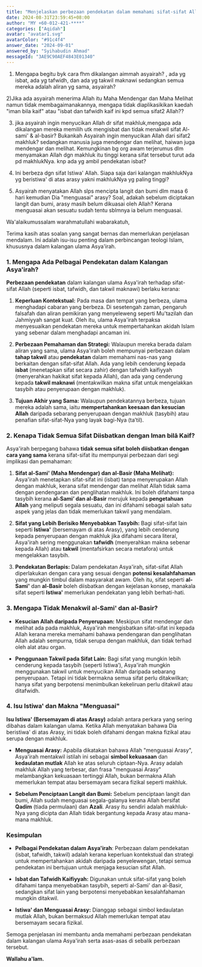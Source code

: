 ```yaml
---
title: "Menjelaskan perbezaan pendekatan dalam memahami sifat-sifat Allah di kalangan ahli Asyairah, khususnya mengenai isbat dan takwil."
date: 2024-08-31T23:59:45+08:00
author: "MY +60-012-421-****"
categories: ["Aqidah"]
avatar: "avatar1.svg"
avatarColor: "#91c4f4"
answer_date: "2024-09-01"
answered_by: "Syihabudin Ahmad"
messageId: "3AE9C90AEF4843E01340"
---
```


1) Mengapa begitu byk cara fhm dikalangan aimmah asyairah? , ada yg isbat, ada yg tafwidh, dan ada yg takwil maknawi sedangkan semua mereka adalah aliran yg sama, asyairah? 

2)Jika ada asyairah menerima Allah itu Maha Mendengar dan Maha Melihat namun tidak membagaimanakannya, mengapa tidak diaplikasikikan kaedah "iman bila kaif" atau "isbat dan tafwidh kaif ini kpd semua sifat2 Allah??

3) jika asyairah ingin menyucikan Allah dr sifat makhluk,mengapa ada dikalangan mereka memilih utk mengisbat dan tidak menakwil sifat Al-sami' & al-basir? Bukankah Asyairah ingin menyucikan Allah dari sifat2 makhluk? sedangkan manusia juga mendengar dan melihat, haiwan juga mendengar dan melihat. Kemungkinan bg org awam terjerumus dlm menyamakan Allah dgn makhluk itu tinggi kerana sifat tersebut turut ada pd makhlukNya. knp ada yg ambil pendekatan isbat?

4) Ini berbeza dgn sifat Istiwa' Allah. Siapa saja dari kalangan makhlukNya yg beristiwa' di atas arasy yakni makhlukNya yg paling tinggi?

5) Asyairah menyatakan Allah slps mencipta langit dan bumi dlm masa 6 hari kemudian Dia "menguasai" arasy? Soal, adakah sebelum diciptakan langit dan bumi, arasy masih belum dikuasai oleh Allah? Kerana menguasai akan sesuatu sudah tentu sblmnya ia belum menguasai.

<!--more-->

Wa'alaikumussalam warahmatullahi wabarakatuh,

Terima kasih atas soalan yang sangat bernas dan memerlukan penjelasan mendalam. Ini adalah isu-isu penting dalam perbincangan teologi Islam, khususnya dalam kalangan ulama Asya'irah.

### 1. Mengapa Ada Pelbagai Pendekatan dalam Kalangan Asya'irah?

**Perbezaan pendekatan** dalam kalangan ulama Asya'irah terhadap sifat-sifat Allah (seperti isbat, tafwidh, dan takwil maknawi) berlaku kerana:

1. **Keperluan Kontekstual:** Pada masa dan tempat yang berbeza, ulama menghadapi cabaran yang berbeza. Di sesetengah zaman, pengaruh falsafah dan aliran pemikiran yang menyeleweng seperti Mu'tazilah dan Jahmiyyah sangat kuat. Oleh itu, ulama Asya'irah terpaksa menyesuaikan pendekatan mereka untuk mempertahankan akidah Islam yang sebenar dalam menghadapi ancaman ini.

2. **Perbezaan Pemahaman dan Strategi:** Walaupun mereka berada dalam aliran yang sama, ulama Asya'irah boleh mempunyai perbezaan dalam **tahap takwil** atau **pendekatan** dalam memahami nas-nas yang berkaitan dengan sifat-sifat Allah. Ada yang lebih cenderung kepada **isbat** (menetapkan sifat secara zahir) dengan tafwidh kaifiyyah (menyerahkan hakikat sifat kepada Allah), dan ada yang cenderung kepada **takwil maknawi** (mentakwilkan makna sifat untuk mengelakkan tasybih atau penyerupaan dengan makhluk).

3. **Tujuan Akhir yang Sama:** Walaupun pendekatannya berbeza, tujuan mereka adalah sama, iaitu **mempertahankan keesaan dan kesucian Allah** daripada sebarang penyerupaan dengan makhluk (tasybih) atau penafian sifat-sifat-Nya yang layak bagi-Nya (ta’til).

### 2. Kenapa Tidak Semua Sifat Diisbatkan dengan Iman bilā Kaif?

Asya'irah berpegang bahawa **tidak semua sifat boleh diisbatkan dengan cara yang sama** kerana sifat-sifat itu mempunyai perbezaan dari segi implikasi dan pemahaman:

1. **Sifat al-Sami' (Maha Mendengar) dan al-Basir (Maha Melihat):** Asya'irah menetapkan sifat-sifat ini (isbat) tanpa menyerupakan Allah dengan makhluk, kerana sifat mendengar dan melihat Allah tidak sama dengan pendengaran dan penglihatan makhluk. Ini boleh difahami tanpa tasybih kerana **al-Sami’ dan al-Basir** merujuk kepada **pengetahuan Allah** yang meliputi segala sesuatu, dan ini difahami sebagai salah satu aspek yang jelas dan tidak memerlukan takwil yang mendalam.

2. **Sifat yang Lebih Berisiko Menyebabkan Tasybih:** Bagi sifat-sifat lain seperti **Istiwa'** (bersemayam di atas Arasy), yang lebih cenderung kepada penyerupaan dengan makhluk jika difahami secara literal, Asya'irah sering menggunakan **tafwidh** (menyerahkan makna sebenar kepada Allah) atau **takwil** (mentafsirkan secara metafora) untuk mengelakkan tasybih.

3. **Pendekatan Berlapis:** Dalam pendekatan Asya'irah, sifat-sifat Allah diperlakukan dengan cara yang sesuai dengan **potensi kesalahfahaman** yang mungkin timbul dalam masyarakat awam. Oleh itu, sifat seperti **al-Sami'** dan **al-Basir** boleh diisbatkan dengan kejelasan konsep, manakala sifat seperti **Istiwa'** memerlukan pendekatan yang lebih berhati-hati.

### 3. Mengapa Tidak Menakwil al-Sami' dan al-Basir?

- **Kesucian Allah daripada Penyerupaan:** Meskipun sifat mendengar dan melihat ada pada makhluk, Asya'irah mengisbatkan sifat-sifat ini kepada Allah kerana mereka memahami bahawa pendengaran dan penglihatan Allah adalah sempurna, tidak serupa dengan makhluk, dan tidak terhad oleh alat atau organ.

- **Penggunaan Takwil pada Sifat Lain:** Bagi sifat yang mungkin lebih cenderung kepada tasybih (seperti Istiwa’), Asya'irah mungkin menggunakan takwil untuk menyucikan Allah daripada sebarang penyerupaan. Tetapi ini tidak bermakna semua sifat perlu ditakwilkan; hanya sifat yang berpotensi menimbulkan kekeliruan perlu ditakwil atau ditafwidh.

### 4. Isu Istiwa' dan Makna "Menguasai"

**Isu Istiwa' (Bersemayam di atas Arasy)** adalah antara perkara yang sering dibahas dalam kalangan ulama. Ketika Allah menyatakan bahawa Dia beristiwa' di atas Arasy, ini tidak boleh difahami dengan makna fizikal atau serupa dengan makhluk.

- **Menguasai Arasy:** Apabila dikatakan bahawa Allah "menguasai Arasy", Asya'irah mentakwil istilah ini sebagai **simbol kekuasaan** dan **kedaulatan mutlak** Allah ke atas seluruh ciptaan-Nya. Arasy adalah makhluk Allah yang terbesar, dan frasa "menguasai Arasy" melambangkan kekuasaan tertinggi Allah, bukan bermakna Allah memerlukan tempat atau bersemayam secara fizikal seperti makhluk.

- **Sebelum Penciptaan Langit dan Bumi:** Sebelum penciptaan langit dan bumi, Allah sudah menguasai segala-galanya kerana Allah bersifat **Qadim** (tiada permulaan) dan **Azali**. Arasy itu sendiri adalah makhluk-Nya yang dicipta dan Allah tidak bergantung kepada Arasy atau mana-mana makhluk. 

### Kesimpulan

- **Pelbagai Pendekatan dalam Asya'irah**: Perbezaan dalam pendekatan (isbat, tafwidh, takwil) adalah kerana keperluan kontekstual dan strategi untuk mempertahankan akidah daripada penyelewengan, tetapi semua pendekatan ini bertujuan untuk menjaga kesucian sifat Allah.
  
- **Isbat dan Tafwidh Kaifiyyah:** Digunakan untuk sifat-sifat yang boleh difahami tanpa menyebabkan tasybih, seperti al-Sami' dan al-Basir, sedangkan sifat lain yang berpotensi menyebabkan kesalahfahaman mungkin ditakwil.

- **Istiwa' dan Menguasai Arasy:** Dianggap sebagai simbol kedaulatan mutlak Allah, bukan bermaksud Allah memerlukan tempat atau bersemayam secara fizikal.

Semoga penjelasan ini membantu anda memahami perbezaan pendekatan dalam kalangan ulama Asya'irah serta asas-asas di sebalik perbezaan tersebut.

**Wallahu a'lam.**

